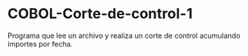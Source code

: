 # COBOL-Corte-de-control-1
Programa que lee un archivo y realiza un corte de control acumulando importes por fecha.
